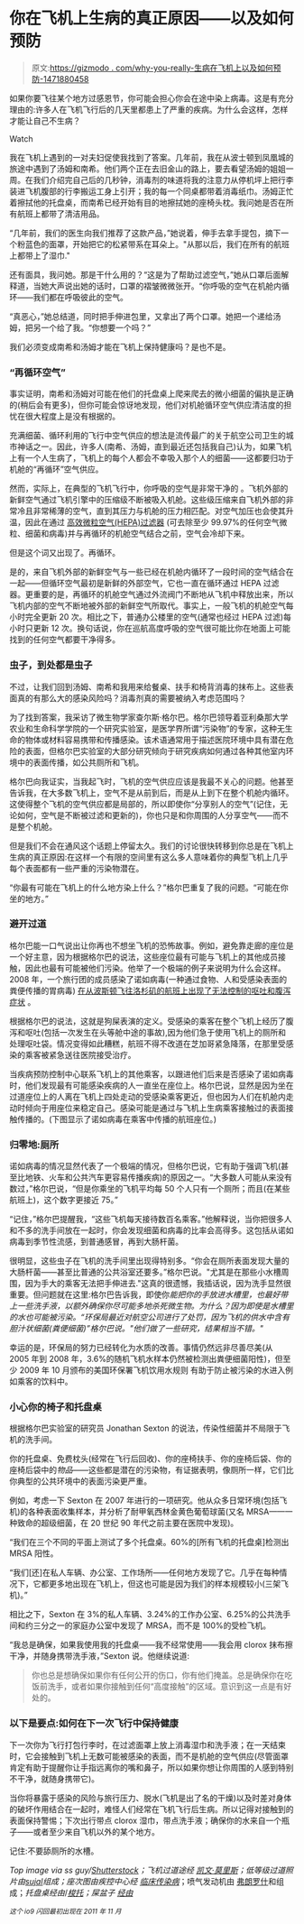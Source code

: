 # 你在飞机上生病的真正原因——以及如何预防

> 原文:[https://gizmodo . com/why-you-really-生病在飞机上以及如何预防-1471880458](https://gizmodo.com/why-you-really-get-sick-on-planes-and-how-to-prevent-1471880458)

如果你要飞往某个地方过感恩节，你可能会担心你会在途中染上病毒。这是有充分理由的:许多人在飞机飞行后的几天里都患上了严重的疾病。为什么会这样，怎样才能让自己不生病？

Watch

我在飞机上遇到的一对夫妇促使我找到了答案。几年前，我在从波士顿到凤凰城的旅途中遇到了汤姆和南希。他们两个正在去旧金山的路上，要去看望汤姆的姐姐一周。在我们介绍完自己后的几秒钟，消毒剂的味道将我的注意力从停机坪上把行李装进飞机腹部的行李搬运工身上引开；我的每一个同桌都带着消毒纸巾。汤姆正忙着擦拭他的托盘桌，而南希已经开始有目的地擦拭她的座椅头枕。我问她是否在所有航班上都带了清洁用品。

“几年前，我们的医生向我们推荐了这款产品，”她说着，伸手去拿手提包，摘下一个粉蓝色的面罩，开始把它的松紧带系在耳朵上。"从那以后，我们在所有的航班上都带上了湿巾."

还有面具，我问她。那是干什么用的？“这是为了帮助过滤空气，”她从口罩后面解释道，当她大声说出她的话时，口罩的褶皱微微张开。“你呼吸的空气在机舱内循环——我们都在呼吸彼此的空气。

“真恶心，”她总结道，同时把手伸进包里，又拿出了两个口罩。她把一个递给汤姆，把另一个给了我。“你想要一个吗？”

我们必须变成南希和汤姆才能在飞机上保持健康吗？是也不是。

### **“再循环空气”**

事实证明，南希和汤姆对可能在他们的托盘桌上爬来爬去的微小细菌的偏执是正确的(稍后会有更多)，但你可能会惊讶地发现，他们对机舱循环空气供应清洁度的担忧在很大程度上是没有根据的。

充满细菌、循环利用的飞行中空气供应的想法是流传最广的关于航空公司卫生的城市神话之一。因此，许多人(南希、汤姆，直到最近还包括我自己)认为，如果飞机上有一个人生病了，飞机上的每个人都会不幸吸入那个人的细菌——这都要归功于机舱的“再循环”空气供应。

然而，实际上，在典型的飞机飞行中，你呼吸的空气是非常干净的 。飞机外部的新鲜空气通过飞机引擎中的压缩级不断被吸入机舱。这些级压缩来自飞机外部的非常冷且非常稀薄的空气，直到其压力与机舱的压力相匹配。对空气加压也会使其升温，因此在通过 [高效微粒空气(HEPA)过滤器](http://en.wikipedia.org/wiki/HEPA_filter) (可去除至少 99.97%的任何空气微粒、细菌和病毒)并与再循环的机舱空气结合之前，空气会冷却下来。

但是这个词又出现了。再循环。

是的，来自飞机外部的新鲜空气与一些已经在机舱内循环了一段时间的空气结合在一起——但循环空气最初是新鲜的外部空气，它也一直在循环通过 HEPA 过滤器。更重要的是，再循环的机舱空气通过外流阀门不断地从飞机中释放出来，所以飞机内部的空气不断地被外部的新鲜空气所取代。事实上，一般飞机的机舱空气每小时完全更新 20 次。相比之下，普通办公楼里的空气(通常也经过 HEPA 过滤)每小时只更新 12 次。换句话说，你在巡航高度呼吸的空气很可能比你在地面上可能找到的任何空气都要干净得多。

### **虫子，到处都是虫子**

不过，让我们回到汤姆、南希和我用来给餐桌、扶手和椅背消毒的抹布上。这些表面真的有那么大的感染风险吗？消毒剂真的需要被纳入考虑范围吗？

为了找到答案，我采访了微生物学家查尔斯·格尔巴。格尔巴领导着亚利桑那大学农业和生命科学学院的一个研究实验室，是医学界所谓“污染物”的专家，这种无生命的物体或材料容易携带和传播感染。该术语通常用于描述医院环境中具有潜在危险的表面，但格尔巴实验室的大部分研究倾向于研究疾病如何通过各种其他室内环境中的表面传播，如公共厕所和飞机。

格尔巴向我证实，当我起飞时，飞机的空气供应应该是我最不关心的问题。他甚至告诉我，在大多数飞机上，空气不是从前到后，而是从上到下在整个机舱内循环。这使得整个飞机的空气供应都是局部的，所以即使你“分享别人的空气”(记住，无论如何，空气是不断被过滤和更新的)，你也只是和你周围的人分享空气——而不是整个机舱。

但是我们不会在通风这个话题上停留太久。我们的讨论很快转移到你总是在飞机上生病的真正原因:在这样一个有限的空间里有这么多人意味着你的典型飞机上几乎每个表面都有一些严重的污染物潜在。

“你最有可能在飞机上的什么地方染上什么？”格尔巴重复了我的问题。“可能在你坐的地方。”

### **避开过道**

格尔巴能一口气说出让你再也不想坐飞机的恐怖故事。例如，避免靠走廊的座位是一个好主意，因为根据格尔巴的说法，这些座位最有可能与飞机上的其他成员接触，因此也最有可能被他们污染。他举了一个极端的例子来说明为什么会这样。2008 年，一个旅行团的成员感染了诺如病毒(一种通过食物、人和受感染表面的粪便传播的胃病毒) [在从波斯顿飞往洛杉矶的航班上出现了无法控制的呕吐和腹泻症状](http://cid.oxfordjournals.org/content/50/9/1216.full) 。

根据格尔巴的说法，这就是狗屎表演的定义。受感染的乘客在整个飞机上经历了腹泻和呕吐(包括一次发生在头等舱中途的事故),因为他们急于使用飞机上的厕所和处理呕吐袋。情况变得如此糟糕，航班不得不改道在芝加哥紧急降落，在那里受感染的乘客被紧急送往医院接受治疗。

当疾病预防控制中心联系飞机上的其他乘客，以跟进他们后来是否感染了诺如病毒时，他们发现最有可能感染疾病的人一直坐在座位上。格尔巴说，显然是因为坐在过道座位上的人离在飞机上四处走动的受感染乘客更近，但也因为人们在机舱内走动时倾向于用座位来稳定自己。感染可能是通过与飞机上生病乘客接触过的表面接触传播的。(下图显示了诺如病毒在乘客中传播的航班座位。)

### 归零地:厕所

诺如病毒的情况显然代表了一个极端的情况，但格尔巴说，它有助于强调飞机(甚至比地铁、火车和公共汽车更容易传播疾病)的原因之一。“大多数人可能从来没有数过，”格尔巴说，“但是你乘坐的飞机平均每 50 个人只有一个厕所；而且(在某些航班上)，这个数字更接近 75。”

“记住，”格尔巴提醒我，“这些飞机每天接待数百名乘客。”他解释说，当你把很多人和不多的洗手间放在一起时，你会发现细菌和病毒的比率会高得多。这包括从诺如病毒到季节性流感，到普通感冒，再到大肠杆菌。

很明显，这些虫子在飞机的洗手间里出现得特别多。“你会在厕所表面发现大量的大肠杆菌——甚至比普通的公共浴室还要多。”格尔巴说。"尤其是在那些小水槽周围，因为手大的乘客无法把手伸进去."这真的很遗憾，我插话说，因为洗手显然很重要。但问题就在这里:格尔巴告诉我，即使你*能把你的手放进水槽里，也最好带上一些洗手液，以额外确保你尽可能多地杀死微生物。为什么？因为即使是水槽里的水也可能被污染。“环保局最近对航空公司进行了处罚，因为飞机的供水中含有胆汁状细菌(粪便细菌)”格尔巴说。"他们做了一些研究，结果相当不错。"*

幸运的是，环保局的努力已经转化为水质的改善。事情仍然远非尽善尽美(从 2005 年到 2008 年，3.6%的随机飞机水样本仍然被检测出粪便细菌阳性)，但至少 2009 年 10 月颁布的美国环保署飞机饮用水规则 有助于防止被污染的水进入例如乘客的饮料中。

### **小心你的椅子和托盘桌**

根据格尔巴实验室的研究员 Jonathan Sexton 的说法，传染性细菌并不局限于飞机的洗手间。

你的托盘桌、免费枕头(经常在飞行后回收)、你的座椅扶手、你的座椅后袋、你的座椅后袋中的*物品*——这些都是潜在的污染物，有证据表明，像厕所一样，它们比你典型的公共环境中的表面污染更严重。

例如，考虑一下 Sexton 在 2007 年进行的一项研究。他从众多日常环境(包括飞机)的各种表面收集样本，并分析了耐甲氧西林金黄色葡萄球菌(又名 MRSA——一种致命的超级细菌，在 20 世纪 90 年代之前主要在医院中发现)。

“我们在三个不同的平面上测试了多个托盘桌。60%的[所有飞机的托盘桌]检测出 MRSA 阳性。

“我们[还]在私人车辆、办公室、工作场所——任何地方发现了它。几乎在每种情况下，它都更多地出现在飞机上，但这也可能是因为我们的样本规模较小(三架飞机)。”

相比之下，Sexton 在 3%的私人车辆、3.24%的工作办公室、6.25%的公共洗手间和约三分之一的家庭办公室中发现了 MRSA，而不是 100%的受检飞机。

“我总是确保，如果我使用我的托盘桌——我不经常使用——我会用 clorox 抹布擦干净，并随身携带洗手液，”Sexton 说。他继续说道:

> 你也总是想确保如果你有任何公开的伤口，你有他们掩盖。总是确保你在吃饭前洗手，或者如果你接触到任何“高度接触”的区域。意识到这一点是有好处的。

### 以下是要点:如何在下一次飞行中保持健康

下一次你为飞行打包行李时，在过滤面罩上放上消毒湿巾和洗手液；在一天结束时，它会接触到飞机上无数可能被感染的表面，而不是机舱的空气供应(尽管面罩肯定有助于提醒你让手指远离你的嘴和鼻子，所以如果你想让你周围的人感到特别不干净，就随身携带它)。

当你将暴露于感染的风险与旅行压力、脱水(飞机是出了名的干燥)以及时差对身体的破坏作用结合在一起时，难怪人们经常在飞机飞行后生病。所以记得对接触到的表面保持警惕；下次出行带点 clorox 湿巾，带点洗手液；确保你的水来自一个瓶子——或者至少来自飞机以外的某个地方。

记住:不要舔厕所的水槽。

*Top image via ss guy/*[*Shutterstock*](http://shutterstock.com/)*；飞机过道途经* [*凯文·莫里斯*](http://www.flickr.com/photos/kevinpaulmorris/6078888986/sizes/l/in/photostream/)*；低等级过道照片由*[*sujal*](http://www.flickr.com/photos/sujal/)*组成；座次图由疾控中心经* [*临床传染病*](http://cid.oxfordjournals.org/content/50/9/1216.full)；喷气发动机由 [弗朗罗什](http://www.flickr.com/photos/francoisroche/2230544286/sizes/o/in/photostream/)和组成；*托盘桌经由*/[*梭托*](http://www.shutterstock.com/)*；屎盆子* [*经由*](http://www.justflightschools.com/blog/category/atr042-turboprop/)

<small>*这个 io9 闪回最初出现在 2011 年 11 月*</small>